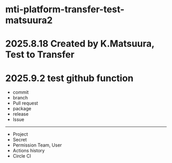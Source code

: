 # mti-platform-transfer-test-matsuura2
# 2025.8.18 Created by K.Matsuura, Test to Transfer

# 2025.9.2 test github function
- commit
- branch
- Pull request
- package
- release
- Issue
- ----
- Project
- Secret
- Permission Team, User
- Actions history
- Circle CI
